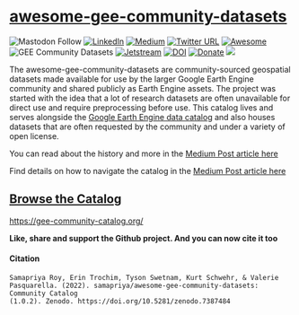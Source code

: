 # [awesome-gee-community-datasets](https://gee-community-catalog.org/)

![Mastodon Follow](https://img.shields.io/mastodon/follow/109627075086849826?domain=https%3A%2F%2Fmapstodon.space%2F)
[![LinkedIn](https://img.shields.io/badge/LinkedIn-0077B5?style=plastic&logo=linkedin&logoColor=white)](https://www.linkedin.com/in/samapriya/)
[![Medium](https://img.shields.io/badge/Medium-12100E?style=flat&logo=medium&logoColor=white)](https://medium.com/@samapriyaroy)
[![Twitter URL](https://img.shields.io/twitter/follow/samapriyaroy?style=social)](https://twitter.com/intent/follow?screen_name=samapriyaroy)
[![Awesome](https://cdn.rawgit.com/sindresorhus/awesome/d7305f38d29fed78fa85652e3a63e154dd8e8829/media/badge.svg)](https://github.com/sindresorhus/awesome)
![GEE Community Datasets](https://img.shields.io/endpoint?url=https://gist.githubusercontent.com/samapriya/34bc0c1280d475d3a69e3b60a706226e/raw/community.json)
[![Jetstream](https://img.shields.io/badge/SupportedBy%3A-JetStream-brightgreen.svg)](https://jetstream-cloud.org/)
[![DOI](https://zenodo.org/badge/DOI/10.5281/zenodo.7387484.svg)](https://doi.org/10.5281/zenodo.7387484)
[![Donate](https://img.shields.io/badge/Donate-Buy%20me%20a%20Chai-teal)](https://www.buymeacoffee.com/samapriya)
[![](https://img.shields.io/static/v1?label=Sponsor&message=%E2%9D%A4&logo=GitHub&color=%23fe8e86)](https://github.com/sponsors/samapriya)

The awesome-gee-community-datasets are community-sourced geospatial datasets made available for use by the larger Google Earth Engine community and shared publicly as Earth Engine assets. The project was started with the idea that a lot of research datasets are often unavailable for direct use and require preprocessing before use. This catalog lives and serves alongside the [Google Earth Engine data catalog](https://developers.google.com/earth-engine/datasets/catalog) and also houses datasets that are often requested by the community and under a variety of open license.

You can read about the history and more in the [Medium Post article here](https://medium.com/geospatial-processing-at-scale/community-datasets-data-commons-in-google-earth-engine-8585d8baef1f)

Find details on how to navigate the catalog in the [Medium Post article here](https://samapriyaroy.medium.com/awesome-google-earth-engine-community-catalog-bd86d0ba63b8)

## [Browse the Catalog](https://gee-community-catalog.org/)
https://gee-community-catalog.org/


**Like, share and support the Github project. And you can now cite it too**

#### Citation

```
Samapriya Roy, Erin Trochim, Tyson Swetnam, Kurt Schwehr, & Valerie Pasquarella. (2022). samapriya/awesome-gee-community-datasets: Community Catalog
(1.0.2). Zenodo. https://doi.org/10.5281/zenodo.7387484
```
